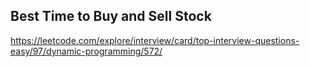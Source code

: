 ## Best Time to Buy and Sell Stock
https://leetcode.com/explore/interview/card/top-interview-questions-easy/97/dynamic-programming/572/
